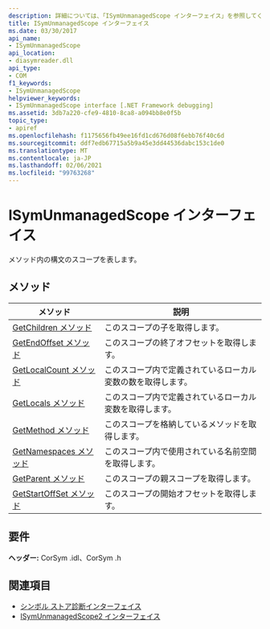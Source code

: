 ```yaml
---
description: 詳細については、「ISymUnmanagedScope インターフェイス」を参照してください。
title: ISymUnmanagedScope インターフェイス
ms.date: 03/30/2017
api_name:
- ISymUnmanagedScope
api_location:
- diasymreader.dll
api_type:
- COM
f1_keywords:
- ISymUnmanagedScope
helpviewer_keywords:
- ISymUnmanagedScope interface [.NET Framework debugging]
ms.assetid: 3db7a220-cfe9-4810-8ca8-a094bb8e0f5b
topic_type:
- apiref
ms.openlocfilehash: f1175656fb49ee16fd1cd676d08f6ebb76f40c6d
ms.sourcegitcommit: ddf7edb67715a5b9a45e3dd44536dabc153c1de0
ms.translationtype: MT
ms.contentlocale: ja-JP
ms.lasthandoff: 02/06/2021
ms.locfileid: "99763268"
---
```

# <a name="isymunmanagedscope-interface"></a>ISymUnmanagedScope インターフェイス

メソッド内の構文のスコープを表します。  
  
## <a name="methods"></a>メソッド  
  
|メソッド|説明|  
|------------|-----------------|  
|[GetChildren メソッド](isymunmanagedscope-getchildren-method.md)|このスコープの子を取得します。|  
|[GetEndOffset メソッド](isymunmanagedscope-getendoffset-method.md)|このスコープの終了オフセットを取得します。|  
|[GetLocalCount メソッド](isymunmanagedscope-getlocalcount-method.md)|このスコープ内で定義されているローカル変数の数を取得します。|  
|[GetLocals メソッド](isymunmanagedscope-getlocals-method.md)|このスコープ内で定義されているローカル変数を取得します。|  
|[GetMethod メソッド](isymunmanagedscope-getmethod-method.md)|このスコープを格納しているメソッドを取得します。|  
|[GetNamespaces メソッド](isymunmanagedscope-getnamespaces-method.md)|このスコープ内で使用されている名前空間を取得します。|  
|[GetParent メソッド](isymunmanagedscope-getparent-method.md)|このスコープの親スコープを取得します。|  
|[GetStartOffSet メソッド](isymunmanagedscope-getstartoffset-method.md)|このスコープの開始オフセットを取得します。|  
  
## <a name="requirements"></a>要件  

 **ヘッダー:** CorSym .idl、CorSym .h  
  
## <a name="see-also"></a>関連項目

- [シンボル ストア診断インターフェイス](diagnostics-symbol-store-interfaces.md)
- [ISymUnmanagedScope2 インターフェイス](isymunmanagedscope2-interface.md)

